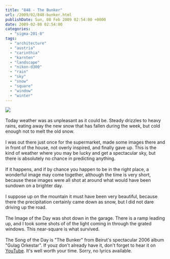 ```yaml
---
title: "848 - The Bunker"
url: /2009/02/848-bunker.html
publishDate: Sun, 08 Feb 2009 02:54:00 +0000
date: 2009-02-08 02:54:00
categories: 
  - "sigma-201-8"
tags: 
  - "architecture"
  - "austria"
  - "carinthia"
  - "karnten"
  - "landscape"
  - "nikon-d300"
  - "rain"
  - "sky"
  - "snow"
  - "square"
  - "window"
  - "winter"
---
```

<a href="https://d25zfm9zpd7gm5.cloudfront.net/1200x1200/2009/20090207_161405_ps.jpg" target="_blank"><img src="https://d25zfm9zpd7gm5.cloudfront.net/0600x0600/2009/20090207_161405_ps.jpg"/></a><br/><br/>Today weather was as unpleasant as it could be. Steady drizzles to heavy rains, eating away the new snow that has fallen during the week, but cold enough not to melt the old snow. <br/><br/><a href="https://d25zfm9zpd7gm5.cloudfront.net/1200x1200/2009/20090207_161007_ps.jpg" target="_blank"><img alt="" border="0" src="https://d25zfm9zpd7gm5.cloudfront.net/0150x0150/2009/20090207_161007_ps.jpg" style="margin: 10pt 0px 10px 0pt; float: right;"/></a> I was out there just once for the supermarket, made some images there and in front of the house, not overly inspired, and finally gave up. This is the kind of weather where you may be lucky and get a spectacular sky, but there is absolutely no chance in predicting anything.<br/><br/><a href="https://d25zfm9zpd7gm5.cloudfront.net/1200x1200/2009/20090207_170212_ps.jpg" target="_blank"><img alt="" border="0" src="https://d25zfm9zpd7gm5.cloudfront.net/0150x0150/2009/20090207_170212_ps.jpg" style="margin: 0pt 10px 0pt 0px; float: left;"/></a> If it happens, and if by chance you happen to be in the right place, a wonderful image may come together, although the time is very short, because these images were all shot at around what would have been sundown on a brighter day. <br/><br/> I suppose up on the mountain it must have been very beautiful, because there the precipitation certainly came down as snow, but I did not dare driving up the road.<br/><br/>The Image of the Day was shot down in the garage. There is a ramp leading up, and I took some shots of of the light coming in through the grated windows. This near-square is what survived.<br/><br/>The Song of the Day is "The Bunker" from Beirut's spectacular 2006 album "Gulag Orkestar". If youz don't already have it, don't forget to hear it on <a href="http://www.youtube.com/watch?v=hXZEN41TtjE" target="_blank">YouTube</a>. It's well worth your time. Sorry, no lyrics available.
